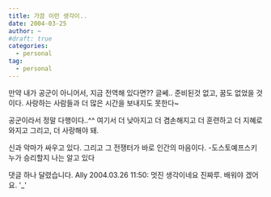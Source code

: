 ```yaml
---
title: 가끔 이런 생각이..
date: 2004-03-25
author: ~
#draft: true
categories:
  - personal
tag:
  - personal
---
```




만약 내가 공군이 아니어서,
지금 전역해 있다면??
글쎄..
준비된것 없고, 꿈도 없었을 것이다.
사랑하는 사람들과 더 많은 시간을 보내지도 못한다~

공군이라서 정말 다행이다..^^
여기서 
더 낮아지고
더 겸손해지고
더 훈련하고
더 지혜로와지고
그리고, 더 사랑해야 돼.

신과 악마가 싸우고 있다. 
그리고 그 전쟁터가 바로 인간의 마음이다. 
-도스토예프스키
누가 승리할지 나는 알고 있다


 댓글 하나 달렸습니다.
 Ally 2004.03.26 11:50: 
멋진 생각이네요 진짜루. 배워야 겠어요. '_'




